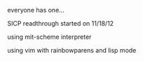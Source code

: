 everyone has one...

SICP readthrough started on 11/18/12

using mit-scheme interpreter
  
using vim with rainbowparens and lisp mode
